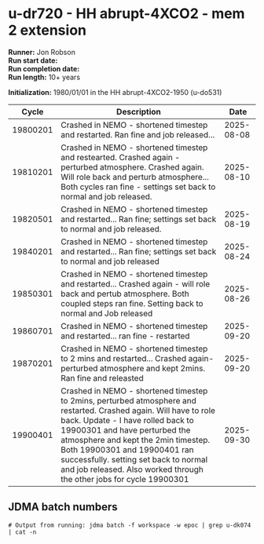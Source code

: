 # u-dr720 - HH abrupt-4XCO2 - mem 2 extension

**Runner:** Jon Robson  
**Run start date:**  
**Run completion date:**   
**Run length:** 10+ years  

**Initialization:** 1980/01/01 in the HH abrupt-4XCO2-1950 (u-do531)

| Cycle | Description | Date |
| --- | --- | --- |
| 19800201 | Crashed in NEMO - shortened timestep and restarted. Ran fine and job released... | 2025-08-08 |
| 19810201  | Crashed in NEMO - shortened timestep and restearted. Crashed again - perturbed atmosphere. Crashed again. Will role back and perturb atmosphere... Both cycles ran fine - settings set back to normal and job released. | 2025-08-10 | 
| 19820501 | Crashed in NEMO - shortened timestep and restarted... Ran fine; settings set back to normal and job released. | 2025-08-19 |
| 19840201 | Crashed in NEMO - shortened timestep and restarted... Ran fine; settings set back to normal and job released | 2025-08-24 |
| 19850301 | Crashed in NEMO - shortened timestep and restarted... Crashed again - will role back and pertub atmosphere. Both coupled steps ran fine. Setting back to normal and Job released  | 2025-08-26 |
| 19860701 | Crashed in NEMO - shortened timestep and restarted... ran fine - restarted | 2025-09-20 |
| 19870201 | Crashed in NEMO - shortened timestep to 2 mins and restarted... Crashed again- perturbed atmosphere and kept 2mins. Ran fine and releasted   | 2025-09-20 |
| 19900401 | Crashed in NEMO - shortened timestep to 2mins, perturbed atmosphere and restarted. Crashed again. Will have to role back. Update - I have rolled back to 19900301 and have perturbed the atmosphere and kept the 2min timestep. Both 19900301 and 19900401 ran successfully. setting set back to normal and job released. Also worked through the other jobs for cycle 19900301 | 2025-09-30 | 





## JDMA batch numbers
```
# Output from running: jdma batch -f workspace -w epoc | grep u-dk074 | cat -n


```
